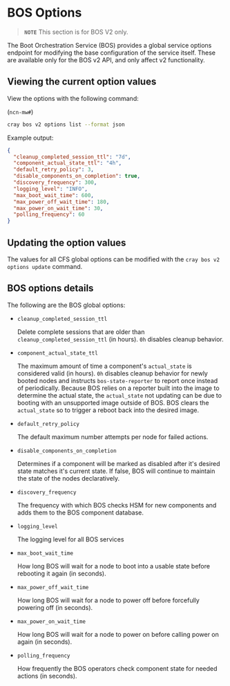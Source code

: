 # BOS Options

> **`NOTE`** This section is for BOS V2 only.

The Boot Orchestration Service \(BOS\) provides a global service options endpoint for modifying the base configuration of the service itself.  These are available only for the BOS v2 API, and only affect v2 functionality.

## Viewing the current option values

View the options with the following command:

(`ncn-mw#`)

```bash
cray bos v2 options list --format json
```

Example output:

```json
{
  "cleanup_completed_session_ttl": "7d",
  "component_actual_state_ttl": "4h",
  "default_retry_policy": 3,
  "disable_components_on_completion": true,
  "discovery_frequency": 300,
  "logging_level": "INFO",
  "max_boot_wait_time": 600,
  "max_power_off_wait_time": 180,
  "max_power_on_wait_time": 30,
  "polling_frequency": 60
}
```

## Updating the option values

The values for all CFS global options can be modified with the `cray bos v2 options update` command.

## BOS options details

The following are the BOS global options:

* `cleanup_completed_session_ttl`

    Delete complete sessions that are older than `cleanup_completed_session_ttl` (in hours). `0h` disables cleanup behavior.

* `component_actual_state_ttl`

    The maximum amount of time a component's `actual_state` is considered valid (in hours).
    `0h` disables cleanup behavior for newly booted nodes and instructs `bos-state-reporter` to report once instead of periodically.
    Because BOS relies on a reporter built into the image to determine the actual state, the `actual_state` not updating can be due to booting with an unsupported image outside of BOS.
    BOS clears the `actual_state` so to trigger a reboot back into the desired image.

* `default_retry_policy`

    The default maximum number attempts per node for failed actions.

* `disable_components_on_completion`

    Determines if a component will be marked as disabled after it's desired state matches it's current state.
    If false, BOS will continue to maintain the state of the nodes declaratively.

* `discovery_frequency`

    The frequency with which BOS checks HSM for new components and adds them to the BOS component database.

* `logging_level`

    The logging level for all BOS services

* `max_boot_wait_time`

    How long BOS will wait for a node to boot into a usable state before rebooting it again (in seconds).

* `max_power_off_wait_time`

    How long BOS will wait for a node to power off before forcefully powering off (in seconds).

* `max_power_on_wait_time`

    How long BOS will wait for a node to power on before calling power on again (in seconds).

* `polling_frequency`

    How frequently the BOS operators check component state for needed actions (in seconds).
